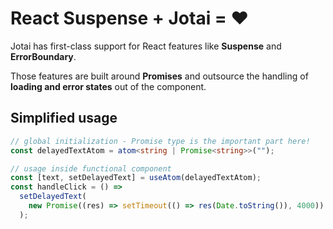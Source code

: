 # React Suspense + Jotai = ❤️

Jotai has first-class support for React features like **Suspense** and **ErrorBoundary**.

Those features are built around **Promises** and outsource the handling of **loading and error states** out of the component.

## Simplified usage

```ts
// global initialization - Promise type is the important part here!
const delayedTextAtom = atom<string | Promise<string>>("");

// usage inside functional component
const [text, setDelayedText] = useAtom(delayedTextAtom);
const handleClick = () =>
  setDelayedText(
    new Promise((res) => setTimeout(() => res(Date.toString()), 4000))
  );
```
